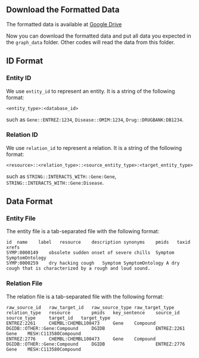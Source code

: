 ## Download the Formatted Data

The formatted data is available at [Google Drive](https://drive.google.com/drive/folders/1DekWFRbGCmGpLHDIZsJCsWvqBYzZ-EoI?usp=sharing)

Now you can download the formatted data and put all data you expected in the `graph_data` folder. Other codes will read the data from this folder.

## ID Format

### Entity ID

We use `entity_id` to represent an entity. It is a string of the following format:

```
<entity_type>:<database_id>
```

such as `Gene::ENTREZ:1234`, `Disease::OMIM:1234`, `Drug::DRUGBANK:DB1234`.

### Relation ID

We use `relation_id` to represent a relation. It is a string of the following format:

```
<resource>::<relation_type>::<source_entity_type>:<target_entity_type>
```

such as `STRING::INTERACTS_WITH::Gene:Gene`, `STRING::INTERACTS_WITH::Gene:Disease`.

## Data Format

### Entity File

The entity file is a tab-separated file with the following format:

```
id	name	label	resource	description	synonyms	pmids	taxid	xrefs
SYMP:0000149	obsolete sudden onset of severe chills	Symptom	SymptomOntology					
SYMP:0000259	dry hacking cough	Symptom	SymptomOntology	A dry cough that is characterized by a rough and loud sound.				
```

### Relation File

The relation file is a tab-separated file with the following format:

```
raw_source_id   raw_target_id   raw_source_type raw_target_type relation_type   resource        pmids   key_sentence    source_id       source_type     target_id   target_type
ENTREZ:2261     CHEMBL:CHEMBL100473     Gene    Compound        DGIDB::OTHER::Gene:Compound     DGIDB                   ENTREZ:2261     Gene    MESH:C113580Compound
ENTREZ:2776     CHEMBL:CHEMBL100473     Gene    Compound        DGIDB::OTHER::Gene:Compound     DGIDB                   ENTREZ:2776     Gene    MESH:C113580Compound
```
